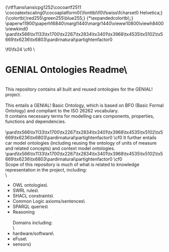 {\rtf1\ansi\ansicpg1252\cocoartf2511
\cocoatextscaling0\cocoaplatform0{\fonttbl\f0\fswiss\fcharset0 Helvetica;}
{\colortbl;\red255\green255\blue255;}
{\*\expandedcolortbl;;}
\paperw11900\paperh16840\margl1440\margr1440\vieww10800\viewh8400\viewkind0
\pard\tx566\tx1133\tx1700\tx2267\tx2834\tx3401\tx3968\tx4535\tx5102\tx5669\tx6236\tx6803\pardirnatural\partightenfactor0

\f0\fs24 \cf0 \
# GENIAL Ontologies Readme\
\
This repository contains all built and reused ontologies for the GENIAL! project.\
\
This entails a GENIAL! Basic Ontology, which is based on BFO (Basic Formal Ontology) and compliant to the ISO 26262 vocabulary.\
It contains necessary terms for modelling cars components, properties, functions and dependencies.\
\
\pard\tx566\tx1133\tx1700\tx2267\tx2834\tx3401\tx3968\tx4535\tx5102\tx5669\tx6236\tx6803\pardirnatural\partightenfactor0
\cf0 It further entails car model ontologies (including reusing the ontology of units of measure and related concepts) and context model ontologies.\
\pard\tx566\tx1133\tx1700\tx2267\tx2834\tx3401\tx3968\tx4535\tx5102\tx5669\tx6236\tx6803\pardirnatural\partightenfactor0
\cf0 \
Scope of this repository is much of what is related to knowledge representation in the project, including:\
\
* OWL ontologies\
* SWRL rules\
* SHACL constraints\
* Common Logic axioms/sentences\
* SPARQL queries\
* Reasoning\
\
Domains including:\
\
* hardware/software\
* eFuse\
* sensors}